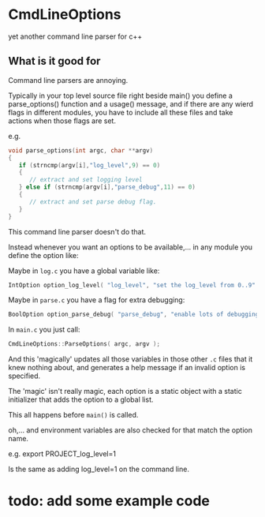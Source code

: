 # CmdLineOptions
yet another command line parser for c++ 

## What is it good for

Command line parsers are annoying.

Typically in your top level source file right beside main() you define a parse_options() function and a usage() message, and if there are any wierd flags in different modules, you have to include all these files and take actions when those flags are set.

e.g.

```c
void parse_options(int argc, char **argv)
{
   if (strncmp(argv[i],"log_level",9) == 0)
   {
      // extract and set logging level
   } else if (strncmp(argv[i],"parse_debug",11) == 0)
   {
      // extract and set parse debug flag.
   }
}
```

This command line parser doesn't do that.

Instead whenever you want an options to be available,... in any module you define the option like:

Maybe in `log.c` you have a global variable like:
```c++
IntOption option_log_level( "log_level", "set the log_level from 0..9" );
```

Maybe in `parse.c` you have a flag for extra debugging:
```c++
BoolOption option_parse_debug( "parse_debug", "enable lots of debugging for the parser" );
```

In `main.c` you just call:
```c++
CmdLineOptions::ParseOptions( argc, argv );
```
And this 'magically' updates all those variables in those other `.c` files that it knew nothing about, and generates a help message if an invalid option is specified.

The 'magic' isn't really magic, each option is a static object with a static initializer that adds the option to a global list.

This all happens before `main()` is called.

oh,... and environment variables are also checked for that match the option name.

e.g. export PROJECT_log_level=1

Is the same as adding log_level=1 on the command line.

# todo: add some example code